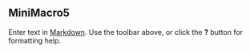 ## MiniMacro5

Enter text in [Markdown](http://daringfireball.net/projects/markdown/). Use the toolbar above, or click the **?** button for formatting help.
